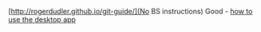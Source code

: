 [http://rogerdudler.github.io/git-guide/](No BS instructions)
Good - [how to use the desktop app](http://docsbeta.pinegrow.com/host-html-website-github-pages-free/)
